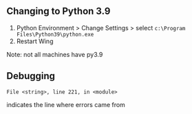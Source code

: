 
## Changing to Python 3.9

1. Python Environment > Change Settings > select ```c:\Program Files\Python39\python.exe```
2. Restart Wing

Note: not all machines have py3.9

## Debugging

```File <string>, line 221, in <module>``` 

 indicates the line where errors came from  

